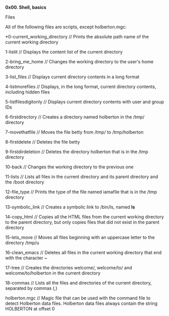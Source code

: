 **0x00. Shell, basics**

Files

All of the following files are scripts, except holberton.mgc:

*0-current_working_directory // Prints the absolute path name of the current working directory

1-listit //	Displays the content list of the current directory

2-bring_me_home // Changes the working directory to the user's home directory

3-list_files //	Displays current directory contents in a long format

4-listmorefiles // Displays, in the long format, current directory contents, including hidden files

5-listfilesdigitonly //	Displays current directory contents with user and group IDs

6-firstdirectory //	Creates a directory named holberton in the /tmp/ directory

7-movethatfile //	Moves the file betty from /tmp/ to /tmp/holberton

8-firstdelete // Deletes the file betty

9-firstdirdeletion //	Deletes the directory holberton that is in the /tmp directory

10-back //	Changes the working directory to the previous one

11-lists //	Lists all files in the current directory and its parent directory and the /boot directory

12-file_type //	Prints the type of the file named iamafile that is in the /tmp directory

13-symbolic_link //	Creates a symbolic link to /bin/ls, named __ls__

14-copy_html 	// Copies all the HTML files from the current working directory to the parent directory, but only copies files that did not exist in the parent directory

15-lets_move 	// Moves all files beginning with an uppercase letter to the directory /tmp/u

16-clean_emacs //	Deletes all files in the current working directory that end with the character ~

17-tree // Creates the directories welcome/, welcome/to/ and welcome/to/holberton in the current directory

18-commas //	Lists all the files and directories of the current directory, separated by commas (,)

holberton.mgc // Magic file that can be used with the command file to detect Holberton data files. Holberton data files always contain the string HOLBERTON at offset 0
